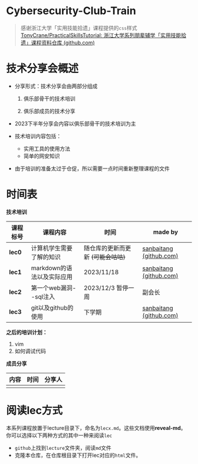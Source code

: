 # Cybersecurity-Club-Train
>  感谢浙江大学「实用技能拾遗」课程提供的`css`样式 [TonyCrane/PracticalSkillsTutorial: 浙江大学系列朋辈辅学「实用技能拾遗」课程资料仓库 (github.com)](https://github.com/TonyCrane/PracticalSkillsTutorial)



# 技术分享会概述

- 分享形式：技术分享会由两部分组成

  1. 俱乐部骨干的技术培训

  2. 俱乐部成员的技术分享
- 2023下半年分享会内容以俱乐部骨干的技术培训为主
- 技术培训内容包括：

  - 实用工具的使用方法
  - 简单的网安知识
- 由于培训的准备太过于仓促，所以需要一点时间重新整理课程的文件

# 时间表

**技术培训**

| 课程标号 | 课程内容                   | 时间                                | made by                                                  |
| -------- | -------------------------- | ----------------------------------- | -------------------------------------------------------- |
| **lec0** | 计算机学生需要了解的知识   | 随仓库的更新而更新 ~~(可能会咕咕)~~ | [sanbaitang (github.com)](https://github.com/sanbaitang) |
| **lec1** | markdown的语法以及实际应用 | 2023/11/18                          | [sanbaitang (github.com)](https://github.com/sanbaitang) |
| **lec2** | 第一个web漏洞--sql注入     | 2023/12/3  暂停一周                 | 副会长                                                   |
| **lec3** | git以及github的使用        | 下学期                              | [sanbaitang (github.com)](https://github.com/sanbaitang) |

**之后的培训计划：**

1. vim
2. 如何调试代码



**成员分享**

| 内容 | 时间 | 分享人 |
| ---- | ---- | ------ |
|      |      |        |





# 阅读lec方式

本系列课程放置于lecture目录下，命名为`lecx.md`。这些文档使用**reveal-md**。 你可以选择以下两种方式的其中一种来阅读`lec`

- `github`上找到`lecture`文件夹，阅读`md`文件
- 克隆本仓库，在仓库根目录下打开lec对应的`html`文件。
